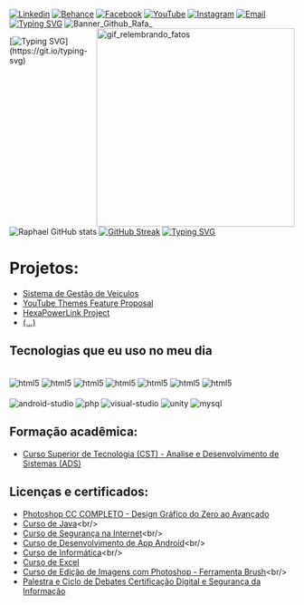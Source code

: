 [![Linkedin](https://img.shields.io/badge/LinkedIn-0077B5?style=for-the-badge&logo=linkedin&logoColor=white)](https://www.linkedin.com/in/raphael-s-s/)
[![Behance](https://img.shields.io/badge/-Behance-blue?style=for-the-badge&logo=behance&logoColor=white)](https://www.behance.net/designer-pratico)
[![Facebook](https://img.shields.io/badge/Facebook-1877F2?style=for-the-badge&logo=facebook&logoColor=white)](https://www.facebook.com/profile.php?id=100071382253303)
[![YouTube](https://img.shields.io/badge/YouTube-FF0000?style=for-the-badge&logo=youtube&logoColor=white)](https://www.youtube.com/@nightgames.oficial)
[![Instagram](https://img.shields.io/badge/Instagram-E4405F?style=for-the-badge&logo=instagram&logoColor=white)](https://www.instagram.com/night_games25/)
[![Email](https://img.shields.io/badge/Email-D14836?style=for-the-badge&logo=gmail&logoColor=white)](mailto:raphael.soaresdossantos@yahoo.com)
[![Typing SVG](https://readme-typing-svg.herokuapp.com?font=Fira+Code&size=15&duration=10&pause=1000&color=2CF7FD&width=435&lines=1%25;2%25;3%25;4%25;5%25;6%25;7%25;8%25;9%25;10%25;18%25;25%25;33%25;45%25;55%25;64%25;73%25;82%25;95%25;99%25;100%25)](https://git.io/typing-svg)
![Banner_Github_Rafa_](https://github.com/Rafa-s-s/Rafa-s-s/blob/main/docs/Banner_Github_Rafa_Tec_2.gif)
<img src="https://github.com/Rafa-s-s/Rafa-s-s/blob/main/docs/Melhoria-holograma.gif" alt="gif_relembrando_fatos" align="right" width="350" />

<!--
[![Typing SVG](https://readme-typing-svg.herokuapp.com?font=Fira+Code&pause=1000&color=2cf7fd&width=435&lines=Ol%C3%A1!+Sou+o+Raphael+Soares+dos+Santos.;Nasci+em+25+de+Junho+de+1998;Sou+tecn%C3%B3logo+formado+em+programa%C3%A7%C3%A3o)](https://git.io/typing-svg)
-->
[![Typing SVG](https://readme-typing-svg.herokuapp.com?font=Fira+Code&duration=3000&pause=1000&color=2CF7FD&width=435&lines=Alerta+cr%C3%ADtico!;Anomalia+no+sistema;Tentando+corre%C3%A7%C3%A3o...................................;Falha+detectada!;Reinicializando.++++.++++.++++.++++.++++.++++.++++.++++.++++.++++.++++.;Aguarde................................................;Sobrecarga+iminente!;Desviando+energia;Processando.........................................;Erro+404!;L%C3%B3gica+ausente;Buscando+alternativa...........................;Aten%C3%A7%C3%A3o!;Loop+infinito+detectado;Interrompendo+sequ%C3%AAncia..................;................................................................;...............................................................;...............................................................)](https://git.io/typing-svg)

![Raphael GitHub stats](https://github-readme-stats.vercel.app/api?username=Rafa-s-s&show_icons=true&theme=tokyonight&bg_color=0d1017&border_color=0d1017&title_color=00baff&icon_color=00baff&text_color=2cf7fd)
[![GitHub Streak](https://github-readme-streak-stats.herokuapp.com?user=Rafa-s-s&theme=tokyonight&background=0d1017&border=0d1017&stroke=2cf7fd&ring=2cf7fd&fire=00baff&currStreakNum=00baff&currStreakLabel=2cf7fd&sideLabels=00baff&dates=00baff&sideNums=00baff)](https://git.io/streak-stats)
[![Typing SVG](https://readme-typing-svg.herokuapp.com?font=Fira+Code&size=15&duration=10&pause=1000&color=2CF7FD&width=435&lines=1%25;2%25;3%25;4%25;5%25;6%25;7%25;8%25;9%25;10%25;18%25;25%25;33%25;45%25;55%25;64%25;73%25;82%25;95%25;99%25;100%25)](https://git.io/typing-svg)

# Projetos: 
- [Sistema de Gestão de Veiculos](https://github.com/Rafa-s-s/Sistema-de-Gestao-de-Veiculos)<br/>
- [YouTube Themes Feature Proposal](https://github.com/Rafa-s-s/YouTube-Themes-Feature-Proposal/blob/main/docs/DETAILS.md)<br/>
- [HexaPowerLink Project](https://github.com/Rafa-s-s/HexaPowerLink-Project)<br/>
- [(...)](https://github.com/Rafa-s-s?tab=repositories)
## Tecnologias que eu uso no meu dia

<div style="display: inline_block"><br/>
    <img align="center" alt="html5" src="https://img.shields.io/badge/Python-3776AB?style=for-the-badge&logo=python&logoColor=white" />
    <img align="center" alt="html5" src="https://img.shields.io/badge/C%2B%2B-00599C?style=for-the-badge&logo=c%2B%2B&logoColor=white" />
    <img align="center" alt="html5" src="https://img.shields.io/badge/C-00599C?style=for-the-badge&logo=c&logoColor=white" />
    <img align="center" alt="html5" src="https://img.shields.io/badge/C%23-239120?style=for-the-badge&logo=c-sharp&logoColor=white" />
    <img align="center" alt="html5" src="https://img.shields.io/badge/CSS-239120?&style=for-the-badge&logo=css3&logoColor=white" />
    <img align="center" alt="html5" src="https://img.shields.io/badge/JavaScript-F7DF1E?style=for-the-badge&logo=javascript&logoColor=black" />
    <img align="center" alt="html5" src="https://img.shields.io/badge/HTML5-E34F26?style=for-the-badge&logo=html5&logoColor=white" />
               
<div style="display: inline_block"><br/>
    <img align="center" alt="android-studio" src="https://img.shields.io/badge/Android_Studio-3DDC84?style=for-the-badge&logo=android%20studio&logoColor=white" />
    <img align="center" alt="php" src="https://img.shields.io/badge/PHP-777BB4?style=for-the-badge&logo=php&logoColor=white" />
    <img align="center" alt="visual-studio" src="https://img.shields.io/badge/Visual_Studio-5C2D91?style=for-the-badge&logo=visual%20studio&logoColor=white" />
    <img align="center" alt="unity" src="https://img.shields.io/badge/Unity-100000?style=for-the-badge&logo=unity&logoColor=white" />
    <img align="center" alt="mysql" src="https://img.shields.io/badge/MySQL-00000F?style=for-the-badge&logo=mysql&logoColor=white" />
</div>

<!--
<br/>Apaixonado por tecnologia, inovação e por mudar a vida das pessoas através da programação.
-->
## Formação acadêmica:
- [Curso Superior de Tecnologia (CST) - Analise e Desenvolvimento de Sistemas (ADS)](https://www.linkedin.com/in/raphael-s-s/overlay/1726713823955/single-media-viewer/?profileId=ACoAADEf7aMBLPmSe3wUDnTAK5L2d7YnLfSNRLo)<br/>
## Licenças e certificados:
- [Photoshop CC COMPLETO - Design Gráfico do Zero ao Avançado](https://www.udemy.com/certificate/UC-637f6a57-b13d-42a0-aca9-fb3311f6f436/)<br/>
- [Curso de Java](https://www.iped.com.br/ava/cert/5286290/62101/3c376ff3e816df5ec76b?)<br/>
- [Curso de Segurança na Internet](https://www.iped.com.br/ava/cert/5286290/57505/2190e17a59b8aaa81191?)<br/>
- [Curso de Desenvolvimento de App Android](https://www.iped.com.br/ava/cert/5286290/59338/dd75eb8799b857fc54e7?)<br/>
- [Curso de Informática](https://www.iped.com.br/ava/cert/5286290/49414/73f8c769cab48d0a619f?)<br/>
- [Curso de Excel](https://www.iped.com.br/ava/cert/5286290/56026/f8f23008aa393bf7bc79)<br/>
- [Curso de Edição de Imagens com Photoshop - Ferramenta Brush](https://www.iped.com.br/ava/cert/5286290/65031/0f8a8b96a50cfce7e62d?)<br/>
- [Palestra e Ciclo de Debates Certificação Digital e Segurança da Informação](https://www.linkedin.com/in/raphael-s-s/overlay/1726702643978/single-media-viewer/?profileId=ACoAADEf7aMBLPmSe3wUDnTAK5L2d7YnLfSNRLo)<br/>

<!--
![Snake animation](https://github.com/Rafa-s-s/Rafa-s-s/blob/output/github-contribution-grid-snake.svg)
-->

